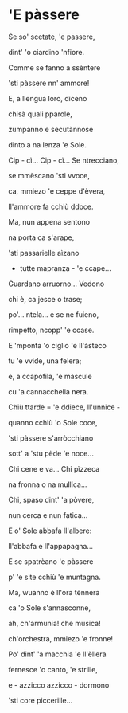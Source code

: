 # 'E pàssere

Se so' scetate, 'e passere,

dint' 'o ciardino 'nfiore.

Comme se fanno a ssèntere

'sti pàssere nn' ammore!




E, a llengua loro, diceno

chisà quali pparole,

zumpanno e secutànnose

dinto a na lenza 'e Sole.




Cip - cì... Cip - cì... Se ntrecciano,

se mmèscano 'sti vvoce,

ca, mmiezo 'e ceppe d'èvera,

ll'ammore fa cchiù ddoce.




Ma, nun appena sentono

na porta ca s'arape,

'sti passarielle aìzano

- tutte mapranza - 'e ccape...




Guardano arruorno... Vedono

chi è, ca jesce o trase;

po'... ntela... e se ne fuieno,

rimpetto, ncopp' 'e ccase.




E 'mponta 'o ciglio 'e ll'àsteco

tu 'e vvide, una felera;

e, a ccapofila, 'e màscule

cu 'a cannacchella nera.




Chiù ttarde = 'e ddiece, ll'unnice -

quanno cchiù 'o Sole coce,

'sti pàssere s'arròcchiano

sott' a 'stu pède 'e noce...




Chi cene e va... Chi pìzzeca

na fronna o na mullica...

Chi, spaso dint' 'a pòvere,

nun cerca e nun fatica...




E o' Sole abbafa ll'albere:

ll'abbafa e ll'appapagna...

E se spatrèano 'e pàssere

p' 'e site cchiù 'e muntagna.




Ma, wuanno è ll'ora tènnera

ca 'o Sole s'annasconne,

ah, ch'armunia! che musica!

ch'orchestra, mmiezo 'e fronne!




Po' dint' 'a macchia 'e ll'èllera

fernesce 'o canto, 'e strille,

e - azzicco azzicco - dormono

'sti core piccerille...
